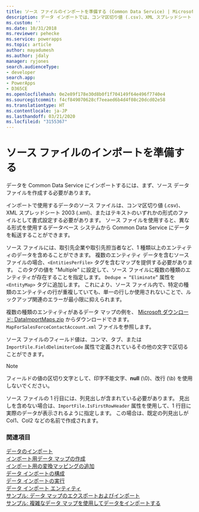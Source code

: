 ```yaml
---
title: ソース ファイルのインポートを準備する (Common Data Service) | Microsoft Docs
description: データ インポートでは、コンマ区切り値 (.csv)、XML スプレッドシート 2003 (.xml)、またはテキストのいずれかの形式のファイルとして書式設定したソース ファイルをサポートします。
ms.custom: ''
ms.date: 10/31/2018
ms.reviewer: pehecke
ms.service: powerapps
ms.topic: article
author: mayadumesh
ms.author: jdaly
manager: ryjones
search.audienceType:
- developer
search.app:
- PowerApps
- D365CE
ms.openlocfilehash: 0e2e89f178e30d8b0f1f704149f64e496f7740e4
ms.sourcegitcommit: f4cf849070628cf7eeaed6b4d4f08c20dcd02e58
ms.translationtype: HT
ms.contentlocale: ja-JP
ms.lasthandoff: 03/21/2020
ms.locfileid: "3155367"
---
```

# <a name="prepare-source-files-for-import"></a>ソース ファイルのインポートを準備する

データを Common Data Service にインポートするには、まず、ソース データ ファイルを作成する必要があります。  
  
インポートで使用するデータのソース ファイルは、コンマ区切り値 (.csv)、XML スプレッドシート 2003 (.xml)、またはテキストのいずれかの形式のファイルとして書式設定する必要があります。 ソース ファイルを使用すると、異なる形式を使用するデータベース システムから Common Data Service にデータを転送することができます。  
  
ソース ファイルには、取引先企業や取引先担当者など、1 種類以上のエンティティのデータを含めることができます。 複数のエンティティ データを含むソース ファイルの場合、`<EntitiesPerFile>` タグを含むマップを提供する必要があります。 このタグの値を "Multiple" に設定して、ソース ファイルに複数の種類のエンティティが存在することを指定します。 `Dedupe = “Eliminate”` 属性を `<EntityMap>` タグに追加します。 これにより、ソース ファイル内で、特定の種類のエンティティの行が重複していても、単一の行しか使用されないことで、ルックアップ関連のエラーが最小限に抑えられます。  
  
複数の種類のエンティティがあるデータ マップの例を、 [Microsoft ダウンロード: DataImportMaps.zip](https://download.microsoft.com/download/D/5/F/D5F73E15-439B-4EBC-BFFB-C6837B146C76/DataImportMaps.zip) からダウンロードできます。 `MapForSalesForceContactAccount.xml` ファイルを参照します。  
  
 ソース ファイルのフィールド値は、コンマ、タブ、または `ImportFile.FieldDelimiterCode` 属性で定義されているその他の文字で区切ることができます。  
  
> [!NOTE]
>  フィールドの値の区切り文字として、印字不能文字、**null** (\0)、改行 (\b) を使用しないでください。  
  
 ソース ファイルの 1 行目には、列見出しが含まれている必要があります。 見出しを含めない場合は、`ImportFile.IsFirstRowHeader` 属性を使用して、1 行目に実際のデータが表示されるように指定します。 この場合は、既定の列見出しが Col1、Col2 などの名前で作成されます。  

### <a name="see-also"></a>関連項目

[データのインポート](import-data.md)<br />
[インポート用データ マップの作成](create-data-maps-for-import.md)<br />
[インポート用の変換マッピングの追加](add-transformation-mappings-import.md)<br />
[データ インポートの構成](configure-data-import.md)<br />
[データ インポートの実行](run-data-import.md)<br />
[データ インポート エンティティ](data-import-entities.md)<br />
[サンプル: データ マップのエクスポートおよびインポート](org-service/samples/export-import-data-map.md)<br />
[サンプル: 複雑なデータ マップを使用してデータをインポートする](org-service/samples/import-data-complex-data-map.md)<br />
